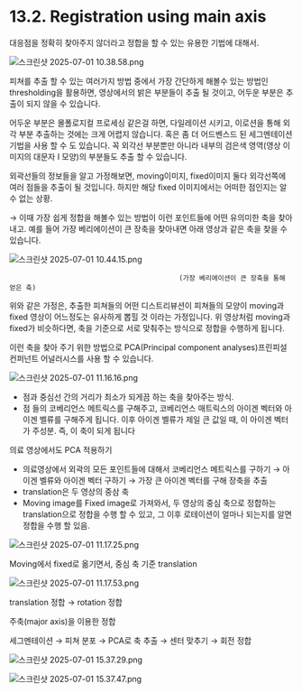 # 13.2. Registration using main axis

대응점을 정확히 찾아주지 않더라고 정합을 할 수 있는 유용한 기법에 대해서.

![스크린샷 2025-07-01 10.38.58.png](/assets/의료인공지능/13_2_Registration_using_main_axis/스크린샷_2025-07-01_10.38.58.png)

피쳐를 추출 할 수 있는 여러가지 방법 중에서 가장 간단하게 해볼수 있는 방법인 thresholding을 활용하면, 영상에서의 밝은 부분들이 추출 될 것이고, 어두운 부분은 추출이 되지 않을 수 있습니다. 

어두운 부분은 몰폴로지컬 프로세싱 같은걸 하면, 다일레이션 시키고, 이로션을 통해 외각 부분 추출하는 것에는 크게 어렵지 않습니다. 혹은 좀 더 어드벤스드 된 세그멘테이션 기법을 사용 할 수 도 있습니다. 꼭 외각선 부분뿐만 아니라 내부의 검은색 영역(영상 이미지의 대문자 I 모양)의 부분들도 추출 할 수 있습니다.

외곽선들의 정보들을 알고 가정해보면, moving이미지, fixed이미지 둘다 외각선쪽에 여러 점들을 추출이 될 것입니다. 하지만 해당 fixed 이미지에서는 어떠한 점인지는 알 수 없는 상황.

→ 이때 가장 쉽게 정합을 해볼수 있는 방법이 이런 포인트들에 어떤 유의미한 축을 찾아내고.
예를 들어 가장 베리에이션이 큰 장축을 찾아내면 아래 영상과 같은 축을 찾을 수 있습니다.

![스크린샷 2025-07-01 10.44.15.png](/assets/의료인공지능/13_2_Registration_using_main_axis/스크린샷_2025-07-01_10.44.15.png)

                                              (가장 베리에이션이 큰 장축을 통해 얻은 축)

위와 같은 가정은, 추출한 피쳐들의 어떤 디스트리뷰션이 피쳐들의 모양이 moving과 fixed 영상이 어느정도는 유사하게 뽑힐 것 이라는 가정입니다. 위 영상처럼 moving과 fixed가 비슷하다면, 축을 기준으로 서로 맞춰주는 방식으로 정합을 수행하게 됩니다.

이런 축을 찾아 주기 위한 방법으로 PCA(Principal component analyses)프린피설 컨퍼넌트 어널러시스를 사용 할 수 있습니다.

![스크린샷 2025-07-01 11.16.16.png](/assets/의료인공지능/13_2_Registration_using_main_axis/스크린샷_2025-07-01_11.16.16.png)

- 점과 중심선 간의 거리가 최소가 되게끔 하는 축을 찾아주는 방식.
- 점 들의 코베리언스 메트릭스를 구해주고, 코베리언스 매트릭스의 아이겐 벡터와 아이겐 벨류를 구해주게 됩니다. 이후 아이겐 벨류가 제일 큰 값일 때, 이 아이겐 벡터가 주성분. 즉, 이 축이 되게 됩니다

의료 영상에서도 PCA 적용하기

- 의료영상에서 외곽의 모든 포인트들에 대해서 코베리언스 메트릭스를 구하기 → 아이겐 벨류와 아이겐 벡터 구하기 → 가장 큰 아이겐 벡터를 구해 장축을 추출
- translation은 두 영상의 중삼 축
- Moving image를 Fixed image로 가져와서, 두 영상의 중심 축으로 정합하는 translation으로 정합을 수행 할 수 있고, 그 이후 로테이션이 얼마나 되는지를 알면 정합을 수행 할  있음.

![스크린샷 2025-07-01 11.17.25.png](/assets/의료인공지능/13_2_Registration_using_main_axis/스크린샷_2025-07-01_11.17.25.png)

Moving에서 fixed로 옮기면서, 중심 축 기준 translation

![스크린샷 2025-07-01 11.17.53.png](/assets/의료인공지능/13_2_Registration_using_main_axis/스크린샷_2025-07-01_11.17.53.png)

translation 정합 → rotation 정합

주축(major axis)을 이용한 정합

세그멘테이션 → 피쳐 분포 → PCA로 축 추출 → 센터 맞추기 → 회전 정합

![스크린샷 2025-07-01 15.37.29.png](/assets/의료인공지능/13_2_Registration_using_main_axis/스크린샷_2025-07-01_15.37.29.png)

![스크린샷 2025-07-01 15.37.47.png](/assets/의료인공지능/13_2_Registration_using_main_axis/스크린샷_2025-07-01_15.37.47.png)